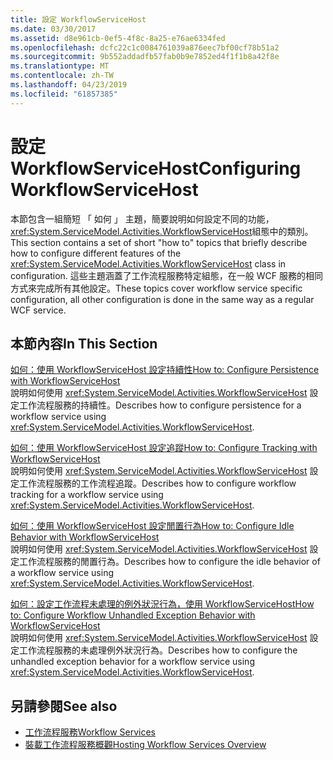 ```yaml
---
title: 設定 WorkflowServiceHost
ms.date: 03/30/2017
ms.assetid: d8e961cb-0ef5-4f8c-8a25-e76ae6334fed
ms.openlocfilehash: dcfc22c1c0084761039a876eec7bf00cf78b51a2
ms.sourcegitcommit: 9b552addadfb57fab0b9e7852ed4f1f1b8a42f8e
ms.translationtype: MT
ms.contentlocale: zh-TW
ms.lasthandoff: 04/23/2019
ms.locfileid: "61857385"
---
```

# <a name="configuring-workflowservicehost"></a><span data-ttu-id="8d807-102">設定 WorkflowServiceHost</span><span class="sxs-lookup"><span data-stu-id="8d807-102">Configuring WorkflowServiceHost</span></span>
<span data-ttu-id="8d807-103">本節包含一組簡短 「 如何 」 主題，簡要說明如何設定不同的功能，<xref:System.ServiceModel.Activities.WorkflowServiceHost>組態中的類別。</span><span class="sxs-lookup"><span data-stu-id="8d807-103">This section contains a set of short "how to" topics that briefly describe how to configure different features of the <xref:System.ServiceModel.Activities.WorkflowServiceHost> class in configuration.</span></span> <span data-ttu-id="8d807-104">這些主題涵蓋了工作流程服務特定組態，在一般 WCF 服務的相同方式來完成所有其他設定。</span><span class="sxs-lookup"><span data-stu-id="8d807-104">These topics cover workflow service specific configuration, all other configuration is done in the same way as a regular WCF service.</span></span>  
  
## <a name="in-this-section"></a><span data-ttu-id="8d807-105">本節內容</span><span class="sxs-lookup"><span data-stu-id="8d807-105">In This Section</span></span>  
 [<span data-ttu-id="8d807-106">如何：使用 WorkflowServiceHost 設定持續性</span><span class="sxs-lookup"><span data-stu-id="8d807-106">How to: Configure Persistence with WorkflowServiceHost</span></span>](../../../../docs/framework/wcf/feature-details/how-to-configure-persistence-with-workflowservicehost.md)  
 <span data-ttu-id="8d807-107">說明如何使用 <xref:System.ServiceModel.Activities.WorkflowServiceHost> 設定工作流程服務的持續性。</span><span class="sxs-lookup"><span data-stu-id="8d807-107">Describes how to configure persistence for a workflow service using <xref:System.ServiceModel.Activities.WorkflowServiceHost>.</span></span>  
  
 [<span data-ttu-id="8d807-108">如何：使用 WorkflowServiceHost 設定追蹤</span><span class="sxs-lookup"><span data-stu-id="8d807-108">How to: Configure Tracking with WorkflowServiceHost</span></span>](../../../../docs/framework/wcf/feature-details/how-to-configure-tracking-with-workflowservicehost.md)  
 <span data-ttu-id="8d807-109">說明如何使用 <xref:System.ServiceModel.Activities.WorkflowServiceHost> 設定工作流程服務的工作流程追蹤。</span><span class="sxs-lookup"><span data-stu-id="8d807-109">Describes how to configure workflow tracking for a workflow service using <xref:System.ServiceModel.Activities.WorkflowServiceHost>.</span></span>  
  
 [<span data-ttu-id="8d807-110">如何：使用 WorkflowServiceHost 設定閒置行為</span><span class="sxs-lookup"><span data-stu-id="8d807-110">How to: Configure Idle Behavior with WorkflowServiceHost</span></span>](../../../../docs/framework/wcf/feature-details/how-to-configure-idle-behavior-with-workflowservicehost.md)  
 <span data-ttu-id="8d807-111">說明如何使用 <xref:System.ServiceModel.Activities.WorkflowServiceHost> 設定工作流程服務的閒置行為。</span><span class="sxs-lookup"><span data-stu-id="8d807-111">Describes how to configure the idle behavior of a workflow service using <xref:System.ServiceModel.Activities.WorkflowServiceHost>.</span></span>  
  
 [<span data-ttu-id="8d807-112">如何：設定工作流程未處理的例外狀況行為，使用 WorkflowServiceHost</span><span class="sxs-lookup"><span data-stu-id="8d807-112">How to: Configure Workflow Unhandled Exception Behavior with WorkflowServiceHost</span></span>](../../../../docs/framework/wcf/feature-details/config-workflow-unhandled-exception-workflowservicehost.md)  
 <span data-ttu-id="8d807-113">說明如何使用 <xref:System.ServiceModel.Activities.WorkflowServiceHost> 設定工作流程服務的未處理例外狀況行為。</span><span class="sxs-lookup"><span data-stu-id="8d807-113">Describes how to configure the unhandled exception behavior for a workflow service using <xref:System.ServiceModel.Activities.WorkflowServiceHost>.</span></span>  
  
## <a name="see-also"></a><span data-ttu-id="8d807-114">另請參閱</span><span class="sxs-lookup"><span data-stu-id="8d807-114">See also</span></span>

- [<span data-ttu-id="8d807-115">工作流程服務</span><span class="sxs-lookup"><span data-stu-id="8d807-115">Workflow Services</span></span>](../../../../docs/framework/wcf/feature-details/workflow-services.md)
- [<span data-ttu-id="8d807-116">裝載工作流程服務概觀</span><span class="sxs-lookup"><span data-stu-id="8d807-116">Hosting Workflow Services Overview</span></span>](../../../../docs/framework/wcf/feature-details/hosting-workflow-services-overview.md)
